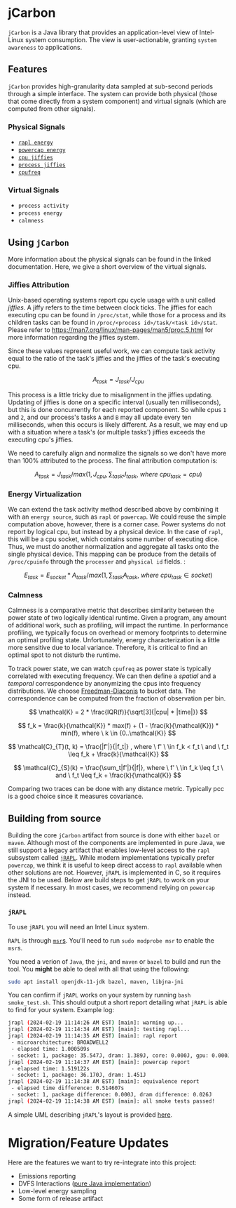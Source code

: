 # jCarbon

`jCarbon` is a Java library that provides an application-level view of Intel-Linux system consumption. The view is user-actionable, granting `system awareness` to applications.

## Features

`jCarbon` provides high-granularity data sampled at sub-second periods through a simple interface. The system can provide both physical (those that come directly from a system component) and virtual signals (which are computed from other signals).

### Physical Signals
 - [`rapl energy`](https://www.intel.com/content/www/us/en/developer/articles/technical/software-security-guidance/advisory-guidance/running-average-power-limit-energy-reporting.html)
 - [`powercap energy`](https://www.kernel.org/doc/html/next/power/powercap/powercap.html)
 - [`cpu jiffies`](https://man7.org/linux/man-pages/man5/proc.5.html)
 - [`process jiffies`](https://man7.org/linux/man-pages/man5/proc.5.html)
 - [`cpufreq`](https://wiki.debian.org/CpuFrequencyScaling)

### Virtual Signals
 - `process activity`
 - `process energy`
 - `calmness`
 <!-- - `emissions` -->

## Using `jCarbon`

<!-- `jCarbon` can be used directly from its most recent release. You can directly use `jcarbon.JCarbon` for a complete out-of-the-box report:

```java
JCarbon jcarbon = new JCarbon();
jcarbon.start();
fib(42);
List<Footprint> footprints = jcarbon.stop();
footprints.forEach(System.out::println);
```

Under the hood, `JCarbon` will determine the correct signals and metadata to produce an application-specific consumption report. -->

More information about the physical signals can be found in the linked documentation. Here, we give a short overview of the virtual signals.

### Jiffies Attribution

Unix-based operating systems report cpu cycle usage with a unit called *jiffies*. A jiffy refers to the time between clock ticks. The jiffies for each executing cpu can be found in `/proc/stat`, while those for a process and its children tasks can be found in `/proc/<process id>/task/<task id>/stat`. Please refer to https://man7.org/linux/man-pages/man5/proc.5.html for more information regarding the jiffies system.

Since these values represent useful work, we can compute task activity equal to the ratio of the task's jiffies and the jiffies of the task's executing cpu.

$$A_{task} = J_{task} / J_{cpu} $$

This process is a little tricky due to misalignment in the jiffies updating. Updating of jiffies is done on a specific interval (usually ten milliseconds), but this is done concurrently for each reported component. So while cpus `1` and `2`, and our process's tasks `A` and `B` may all update every ten milliseconds, when this occurs is likely different. As a result, we may end up with a situation where a task's (or multiple tasks') jiffies exceeds the executing cpu's jiffies.

We need to carefully align and normalize the signals so we don't have more than 100% attributed to the process. The final attribution computation is:

$$A_{task} = J_{task} / max(1, J_{cpu}, \sum_{task}{J_{task} ,\ where \ cpu_{task} = cpu}) $$

### Energy Virtualization

We can extend the task activity method described above by combining it with an `energy source`, such as `rapl` or `powercap`. We could reuse the simple computation above, however, there is a corner case. Power systems do not report by logical cpu, but instead by a physical device. In the case of `rapl`, this will be a cpu socket, which contains some number of executing dice. Thus, we must do another normalization and aggregate all tasks onto the single physical device. This mapping can be produce from the details of `/proc/cpuinfo` through the `processer` and `physical id` fields. :

$$E_{task} = E_{socket} * A_{task} / max(1, \sum_{task}{A_{task} ,\ where \ cpu_{task} \in socket}) $$

### Calmness

Calmness is a comparative metric that describes similarity between the power state of two logically identical runtime. Given a program, any amount of additional work, such as profiling, will impact the runtime. In performance profiling, we typically focus on overhead or memory footprints to determine an optimal profiling state. Unfortunately, energy characterization is a little more sensitive due to local variance. Therefore, it is critical to find an optimal spot to not disturb the runtime.

To track power state, we can watch `cpufreq` as power state is typically correlated with executing frequency. We can then define a *spatial* and a *temporal* correspondence by anonymizing the cpus into frequency distributions. We choose [Freedman-Diaconis](https://en.wikipedia.org/wiki/Freedman%E2%80%93Diaconis_rule) to bucket data. The correspondence can be computed from the fraction of observation per bin.

$$ \mathcal{K} = 2 * \frac{IQR(f)}{\sqrt[3]{|cpu| * |time|}} $$

$$ f_k = \frac{k}{\mathcal{K}} * max(f) + (1 - \frac{k}{\mathcal{K}}) * min(f), where \ k \in {0..\mathcal{K}} $$

$$ \mathcal{C}_{T}(t, k) = \frac{|f'|}{|f_t|} , where \ f' \ \in f_k < f_t \ and \ f_t \leq f_k + \frac{k}{\mathcal{K}} $$

$$ \mathcal{C}_{S}(k) = \frac{\sum_t|f'|}{|f|}, where \ f' \ \in f_k \leq f_t \ and \ f_t \leq f_k + \frac{k}{\mathcal{K}} $$

Comparing two traces can be done with any distance metric. Typically pcc is a good choice since it measures covariance.

## Building from source

Building the core `jCarbon` artifact from source is done with either `bazel` or `maven`.  Although most of the components are implemented in pure Java, we still support a legacy artifact that enables low-level access to the `rapl` subsystem called [`jRAPL`](https://jrapl.github.io). While modern implementations typically prefer `powercap`, we think it is useful to keep direct access to `rapl` available when other solutions are not. However, `jRAPL` is implemented in C, so it requires the JNI to be used. Below are build steps to get `jRAPL` to work on your system if necessary. In most cases, we recommend relying on `powercap` instead.

### `jRAPL`

To use `jRAPL` you will need an Intel Linux system.

`RAPL` is through [`msr`s](). You'll need to run `sudo modprobe msr` to enable the `msr`s.

You need a verion of `Java`, the `jni`, and `maven` or `bazel` to build and run the tool. You **might** be able to deal with all that using the following:

```bash
sudo apt install openjdk-11-jdk bazel, maven, libjna-jni
```

You can confirm if `jRAPL` works on your system by running `bash smoke_test.sh`. This should output a short report detailing what `jRAPL` is able to find for your system. Example log:

```bash
jrapl (2024-02-19 11:14:26 AM EST) [main]: warming up...
jrapl (2024-02-19 11:14:34 AM EST) [main]: testing rapl...
jrapl (2024-02-19 11:14:35 AM EST) [main]: rapl report
 - microarchitecture: BROADWELL2
 - elapsed time: 1.000509s
 - socket: 1, package: 35.547J, dram: 1.389J, core: 0.000J, gpu: 0.000J
jrapl (2024-02-19 11:14:37 AM EST) [main]: powercap report
 - elapsed time: 1.519122s
 - socket: 1, package: 36.170J, dram: 1.451J
jrapl (2024-02-19 11:14:38 AM EST) [main]: equivalence report
 - elapsed time difference: 0.514607s
 - socket: 1, package difference: 0.000J, dram difference: 0.026J
jrapl (2024-02-19 11:14:38 AM EST) [main]: all smoke tests passed!
```

A simple UML describing `jRAPL`'s layout is provided [here](https://github.com/atpoverload/jRAPL/blob/main/docs/uml/jrapl-uml.pdf).

# Migration/Feature Updates

Here are the features we want to try re-integrate into this project:
 - Emissions reporting
 - DVFS Interactions ([pure Java implementation](https://github.com/atpoverload/thread-actuator/blob/clean-up/jdvfs/src/main/java/jdvfs/Dvfs.java))
 - Low-level energy sampling
 - Some form of release artifact
